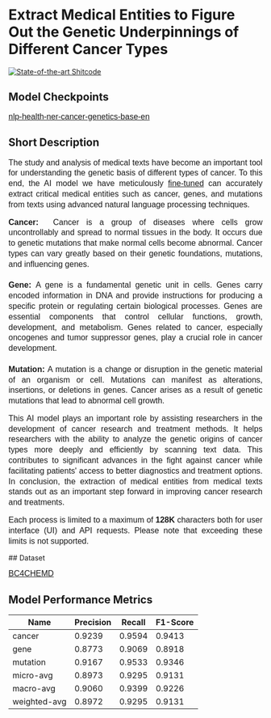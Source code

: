 # Extract Medical Entities to Figure Out the Genetic Underpinnings of Different Cancer Types
[![State-of-the-art Shitcode](https://img.shields.io/badge/State_of_the_Art-Named_Entity_Recognition_(NER)_on_CancerMine-blue)](https://huggingface.co/aimped/nlp-health-ner-cancer-genetics-base-en)

## Model Checkpoints
<p><span style="font-family: &quot;IBM Plex Sans&quot;, sans-serif; font-size: 16px;"><a href="https://huggingface.co/aimped/nlp-health-ner-cancer-genetics-base-en">nlp-health-ner-cancer-genetics-base-en</a></span></p>

## Short Description
<p style="line-height: 1.3; text-align: justify;"><span style="font-family: &quot;IBM Plex Sans&quot;, sans-serif; font-size: 16px;">The study and analysis of medical texts have become an important tool for understanding the genetic basis of different types of cancer. To this end, the AI model we have meticulously <a href="https://huggingface.co/monologg/biobert_v1.1_pubmed">fine-tuned</a> can accurately extract critical medical entities such as cancer, genes, and mutations from texts using advanced natural language processing techniques.</span></p>
<p style="line-height: 1.3; text-align: justify;"><span style="font-family: &quot;IBM Plex Sans&quot;, sans-serif; font-size: 16px;"><strong>Cancer:</strong>&nbsp; Cancer is a group of diseases where cells grow uncontrollably and spread to normal tissues in the body. It occurs due to genetic mutations that make normal cells become abnormal. Cancer types can vary greatly based on their genetic foundations, mutations, and influencing genes.<br><br><strong>Gene:</strong>&nbsp;A gene is a fundamental genetic unit in cells. Genes carry encoded information in DNA and provide instructions for producing a specific protein or regulating certain biological processes. Genes are essential components that control cellular functions, growth, development, and metabolism. Genes related to cancer, especially oncogenes and tumor suppressor genes, play a crucial role in cancer development.<br><br><strong>Mutation:&nbsp;</strong>A mutation is a change or disruption in the genetic material of an organism or cell. Mutations can manifest as alterations, insertions, or deletions in genes. Cancer arises as a result of genetic mutations that lead to abnormal cell growth. <br></span></p>
<p style="line-height: 1.3; text-align: justify;"><span style="font-family: &quot;IBM Plex Sans&quot;, sans-serif; font-size: 16px;"> This AI model plays an important role by assisting researchers in the development of cancer research and treatment methods. It helps researchers with the ability to analyze the genetic origins of cancer types more deeply and efficiently by scanning text data. This contributes to significant advances in the fight against cancer while facilitating patients' access to better diagnostics and treatment options. In conclusion, the extraction of medical entities from medical texts stands out as an important step forward in improving cancer research and treatments.</span></p>
<p style="line-height: 1.3; text-align: justify;"><span style="font-family: &quot;IBM Plex Sans&quot;, sans-serif; font-size: 16px;">Each process is limited to a maximum of <strong>128K</strong> characters both for user interface (UI) and API requests. Please note that exceeding these limits is not supported.<br></span></p>
## Dataset
<p><span style="font-family: &quot;IBM Plex Sans&quot;, sans-serif; font-size: 16px;"><a href="https://biocreative.bioinformatics.udel.edu/resources/biocreative-iv/chemdner-corpus/">BC4CHEMD</a></span></p>

## Model Performance Metrics
| Name          | Precision | Recall | F1-Score | 
|---------------|-----------|--------|----------|
| cancer        | 0.9239    | 0.9594 | 0.9413   | 
| gene          | 0.8773    | 0.9069 | 0.8918   |
| mutation      | 0.9167    | 0.9533 | 0.9346   |
| micro-avg     | 0.8973    | 0.9295 | 0.9131   | 
| macro-avg     | 0.9060    | 0.9399 | 0.9226   |
| weighted-avg  | 0.8972    | 0.9295 | 0.9131   |